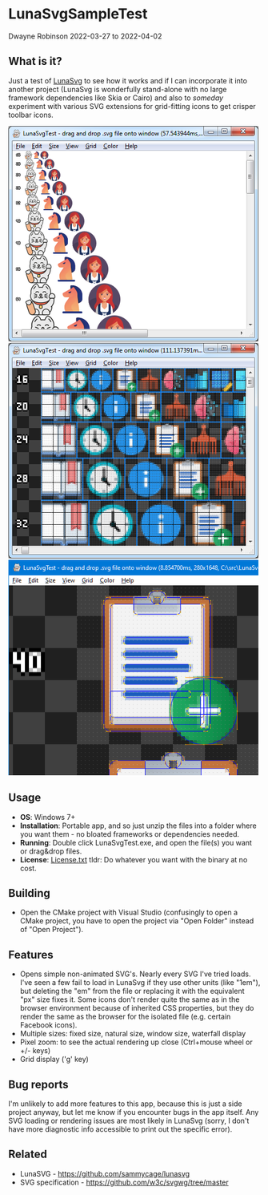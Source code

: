 # LunaSvgSampleTest

Dwayne Robinson 2022-03-27 to 2022-04-02

## What is it?
Just a test of [LunaSvg](https://github.com/sammycage/lunasvg) to see how it works and if I can incorporate it into another project (LunaSvg is wonderfully stand-alone with no large framework dependencies like Skia or Cairo) and also to *someday* experiment with various SVG extensions for grid-fitting icons to get crisper toolbar icons.

![Image of LunaSvgTest](LunaSvgTestScreenshot.png)
![Image of LunaSvgTest](LunaSvgTestScreenshot2.png)
![Image of LunaSvgTest](LunaSvgTestScreenshot3.png)

## Usage
- **OS**: Windows 7+
- **Installation**: Portable app, and so just unzip the files into a folder where you want them - no bloated frameworks or dependencies needed.
- **Running**: Double click LunaSvgTest.exe, and open the file(s) you want or drag&drop files.
- **License**: [License.txt](License.txt) tldr: Do whatever you want with the binary at no cost.

## Building
- Open the CMake project with Visual Studio (confusingly to open a CMake project, you have to open the project via "Open Folder" instead of "Open Project").

## Features
- Opens simple non-animated SVG's. Nearly every SVG I've tried loads. I've seen a few fail to load in LunaSvg if they use other units (like "1em"), but deleting the "em" from the file or replacing it with the equivalent "px" size fixes it. Some icons don't render quite the same as in the browser environment because of inherited CSS properties, but they do render the same as the browser for the isolated file (e.g. certain Facebook icons).
- Multiple sizes: fixed size, natural size, window size, waterfall display
- Pixel zoom: to see the actual rendering up close (Ctrl+mouse wheel or +/- keys)
- Grid display ('g' key)

## Bug reports
I'm unlikely to add more features to this app, because this is just a side project anyway, but let me know if you encounter bugs in the app itself. Any SVG loading or rendering issues are most likely in LunaSvg (sorry, I don't have more diagnostic info accessible to print out the specific error).

## Related
- LunaSVG - https://github.com/sammycage/lunasvg
- SVG specification - https://github.com/w3c/svgwg/tree/master
